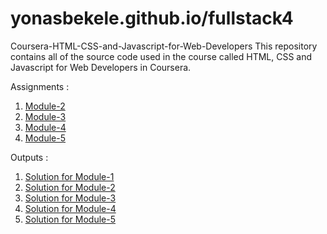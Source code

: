 # yonasbekele.github.io/fullstack4

Coursera-HTML-CSS-and-Javascript-for-Web-Developers
This repository contains all of the source code used in the course called HTML, CSS and Javascript for Web Developers in Coursera.

Assignments :

1. [Module-2](https://github.com/jhu-ep-coursera/fullstack-course4/blob/master/assignments/assignment2/Assignment-2.md)
2. [Module-3](https://github.com/jhu-ep-coursera/fullstack-course4/blob/master/assignments/assignment3/Assignment-3.md)
3. [Module-4](https://github.com/jhu-ep-coursera/fullstack-course4/blob/master/assignments/assignment4/Assignment-4.md)
4. [Module-5](https://github.com/jhu-ep-coursera/fullstack-course4/blob/master/assignments/assignment5/Assignment-5.md)


Outputs :
1. [Solution for Module-1](https://yonasbekele.github.io/Single-Page-Web-Applications-with-AngularJS/Module1/)
2. [Solution for Module-2](https://yonasbekele.github.io/Single-Page-Web-Applications-with-AngularJS/Module2/)
3. [Solution for Module-3](https://yonasbekele.github.io/Single-Page-Web-Applications-with-AngularJS/Module3/)
4. [Solution for Module-4](https://yonasbekele.github.io/Single-Page-Web-Applications-with-AngularJS/Module4/)
5. [Solution for Module-5](https://yonasbekele.github.io/Single-Page-Web-Applications-with-AngularJS/Module5/)
